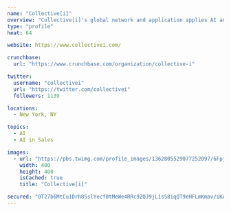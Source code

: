 ```yaml
---
name: "Collective[i]"
overview: "Collective[i]'s global network and application applies AI and ML to help companies better predict, manage, and grow revenue."
type: "profile"
heat: 64

website: https://www.collectivei.com/

crunchbase:
  url: "https://www.crunchbase.com/organization/collective-i"

twitter:
  username: "collectivei"
  url: "https://twitter.com/collectivei"
  followers: 1139

locations:
  - New York, NY

topics:
  - AI
  - AI in Sales

images:
  - url: "https://pbs.twimg.com/profile_images/1362805529077252097/6FpjDO2k_400x400.png"
    width: 400
    height: 400
    isCached: true
    title: "Collective[i]"

secured: "0T27b6MtCu1Drh8SslYecf0tMeWe4RRc9ZQJ9jL1sS8iqQT9eHFLmKmav/iKAu2EO8X6JhwcGtMJNYX7tAD5fMcihifmBU1Pd4OrA/+dJLN5gIcqO1oHa3Dqm3xrOEH5Y5hX1G5U5j756v6eny4e9kpsfVmRK8iJEQMnCu9ZblbrnHLNyHvm+tXiCbVJRgCZa3ews8D31giXePa6KNs4fT6f8ttHlyhGyOWN/WDh0wqJu4LPx1MAS9trRWUUIp6/zLR8GfG7XaqdGXghIN4QYeaa+91HPLNiTgWhk2PwNvOxhO85N7N6388I9cbyhb0CUrZfV6xxGQDZiffJQJGa+zNA49rMHThhjQIs0VsO2F6u2gRXwiSVqVJ3CJWSVrUrP01dLVV2GXITCFP4ubjcdVlZF/rO9F3+KOxVjzW3czw=;HIQrlNdt9l48A52tNFNxOQ=="
---
```



